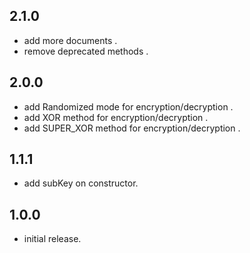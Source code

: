 ## 2.1.0

* add more documents .
* remove deprecated methods .

## 2.0.0

* add Randomized mode for encryption/decryption .
* add XOR method for encryption/decryption . 
* add SUPER_XOR method for encryption/decryption .

## 1.1.1

*  add subKey on constructor.


## 1.0.0

*  initial release.
